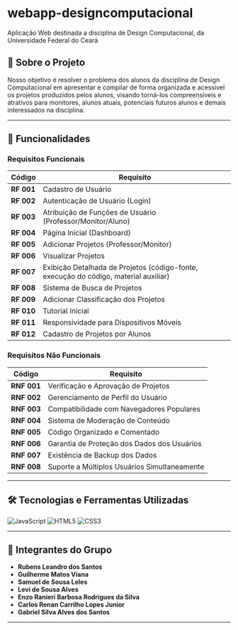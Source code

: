 # webapp-designcomputacional
Aplicação Web destinada a disciplina de Design Computacional, da Universidade Federal do Ceará
## 📝 Sobre o Projeto

Nosso objetivo é resolver o problema dos alunos da disciplina de Design Computacional em apresentar e compilar de forma organizada e acessível os projetos produzidos pelos alunos, visando torná-los compreensíveis e atrativos para monitores, alunos atuais, potenciais futuros alunos e demais interessados na disciplina.

---

## 🎯 Funcionalidades

### Requisitos Funcionais

| Código   | Requisito                                              |
|----------|--------------------------------------------------------|
| **RF 001** | Cadastro de Usuário                                     |
| **RF 002** | Autenticação de Usuário (Login)                         |
| **RF 003** | Atribuição de Funções de Usuário (Professor/Monitor/Aluno) |
| **RF 004** | Página Inicial (Dashboard)                              |
| **RF 005** | Adicionar Projetos (Professor/Monitor)                  |
| **RF 006** | Visualizar Projetos                                     |
| **RF 007** | Exibição Detalhada de Projetos (código-fonte, execução do código, material auxiliar) |
| **RF 008** | Sistema de Busca de Projetos                            |
| **RF 009** | Adicionar Classificação dos Projetos                    |
| **RF 010** | Tutorial Inicial                                        |
| **RF 011** | Responsividade para Dispositivos Móveis                 |
| **RF 012** | Cadastro de Projetos por Alunos                         |

### Requisitos Não Funcionais

| Código   | Requisito                                              |
|----------|--------------------------------------------------------|
| **RNF 001** | Verificação e Aprovação de Projetos                     |
| **RNF 002** | Gerenciamento de Perfil do Usuário                      |
| **RNF 003** | Compatibilidade com Navegadores Populares               |
| **RNF 004** | Sistema de Moderação de Conteúdo                        |
| **RNF 005** | Código Organizado e Comentado                           |
| **RNF 006** | Garantia de Proteção dos Dados dos Usuários             |
| **RNF 007** | Existência de Backup dos Dados                         |
| **RNF 008** | Suporte a Múltiplos Usuários Simultaneamente            |

---

## 🛠️ Tecnologias e Ferramentas Utilizadas

![JavaScript](https://img.shields.io/badge/-JavaScript-F7DF1E?logo=javascript&logoColor=black&style=flat-square)
![HTML5](https://img.shields.io/badge/-HTML5-E34F26?logo=html5&logoColor=white&style=flat-square)
![CSS3](https://img.shields.io/badge/-CSS3-1572B6?logo=css3&logoColor=white&style=flat-square)

---

## 👥 Integrantes do Grupo

- **Rubens Leandro dos Santos**
- **Guilherme Matos Viana**
- **Samuel de Sousa Leles**
- **Levi de Sousa Alves**
- **Enzo Ranieri Barbosa Rodrigues da Silva**
- **Carlos Renan Carrilho Lopes Junior**
- **Gabriel Silva Alves dos Santos**

---

